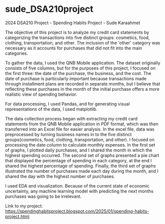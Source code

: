 # sude_DSA210project
2024 DSA210 Project - Spending Habits Project - Sude Karaahmet

The objective of this project is to analyze my credit card statements by categorizing the transactions into five distinct groups: cosmetics, food, clothing, transportation, and other. The inclusion of the 'other' category was necessary as it accounts for purchases that did not fit into the main categories.

To gather the data, I used the QNB Mobile application. The dataset originally consists of five columns, but for the purposes of this project, I focused on the first three: the date of the purchase, the business, and the cost. The date of purchase is particularly important because transactions made through installment plans are recorded in separate months, but I believe that reflecting these purchases in the month of the initial purchase offers a more realistic view of spending behavior.

For data processing, I used Pandas, and for generating visual representations of the data, I used matplotlib.

The data collection process began with extracting my credit card statements from the QNB Mobile application in PDF format, which was then transferred into an Excel file for easier analysis. In the excel file, data was preprocessed by turning business names in to the five distinct groups(cosmetics, food, clothing, transportation, and other). I focused on processing the date column to calculate monthly expenses. In the first set of graphs, I plotted daily purchases, and I shared the month in which the highest spending occurred. The second set of graphs presented a pie chart that displayed the percentage of spending in each category, at the end I shared the highest percentage of spending. Finally, the third set of graphs illustrated the number of purchases made each day during the month, and I shared the day with the highest number of purchases.

I used EDA and visualization. Because of the current state of economic uncertainty, any machine learning model with predicting the next months purchases was going to be irrelevant.


Link to my project: https://spendinghabitsproject.blogspot.com/2025/01/spending-habits-project.html
